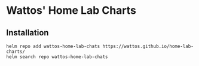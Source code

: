 # Wattos' Home Lab Charts

## Installation

```
helm repo add wattos-home-lab-chats https://wattos.github.io/home-lab-charts/
helm search repo wattos-home-lab-chats
```
